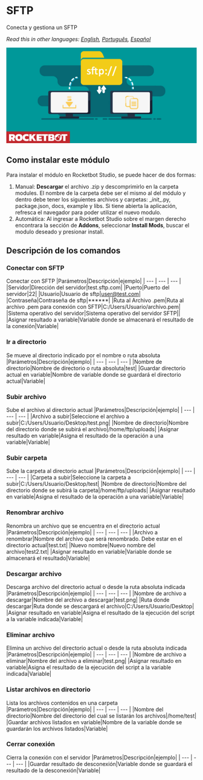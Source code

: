 # SFTP
  
Conecta y gestiona un SFTP  

*Read this in other languages: [English](Manual_sftp_.md), [Português](Manual_sftp_.pr.md), [Español](Manual_sftp_.es.md)*

![banner](imgs/Banner_sftp_.png)
## Como instalar este módulo
  
Para instalar el módulo en Rocketbot Studio, se puede hacer de dos formas:
1. Manual: __Descargar__ el archivo .zip y descomprimirlo en la carpeta modules. El nombre de la carpeta debe ser el mismo al del módulo y dentro debe tener los siguientes archivos y carpetas: \__init__.py, package.json, docs, example y libs. Si tiene abierta la aplicación, refresca el navegador para poder utilizar el nuevo modulo.
2. Automática: Al ingresar a Rocketbot Studio sobre el margen derecho encontrara la sección de **Addons**, seleccionar **Install Mods**, buscar el modulo deseado y presionar install.  


## Descripción de los comandos

### Conectar con SFTP
  
Conectar con SFTP
|Parámetros|Descripción|ejemplo|
| --- | --- | --- |
|Servidor|Dirección del servidor|test.sftp.com|
|Puerto|Puerto del servidor|22|
|Usuario|Usuario de sftp|user@test.com|
|Contraseña|Contraseña de sftp|******|
|Ruta al Archivo .pem|Ruta al archivo .pem para conexión con SFTP|C:/Users/Usuario/archivo.pem|
|Sistema operativo del servidor|Sistema operativo del servidor SFTP||
|Asignar resultado a variable|Variable donde se almacenará el resultado de la conexión|Variable|

### Ir a directorio
  
Se mueve al directorio indicado por el nombre o ruta absoluta
|Parámetros|Descripción|ejemplo|
| --- | --- | --- |
|Nombre de directorio|Nombre de directorio o ruta absoluta|test|
|Guardar directorio actual en variable|Nombre de variable donde se guardará el directorio actual|Variable|

### Subir archivo
  
Sube el archivo al directorio actual
|Parámetros|Descripción|ejemplo|
| --- | --- | --- |
|Archivo a subir|Seleccione el archivo a subir|C:/Users/Usuario/Desktop/test.png|
|Nombre de directorio|Nombre del directorio donde se subirá el archivo|/home/ftp/uploads|
|Asignar resultado en variable|Asigna el resultado de la operación a una variable|Variable|

### Subir carpeta
  
Sube la carpeta al directorio actual
|Parámetros|Descripción|ejemplo|
| --- | --- | --- |
|Carpeta a subir|Seleccione la carpeta a subir|C:/Users/Usuario/Desktop/test|
|Nombre de directorio|Nombre del directorio donde se subirá la carpeta|/home/ftp/uploads|
|Asignar resultado en variable|Asigna el resultado de la operación a una variable|Variable|

### Renombrar archivo
  
Renombra un archivo que se encuentra en el directorio actual
|Parámetros|Descripción|ejemplo|
| --- | --- | --- |
|Archivo a renombrar|Nombre del archivo que será renombrado. Debe estar en el directorio actual|test.txt|
|Nuevo nombre|Nuevo nombre del archivo|test2.txt|
|Asignar resultado en variable|Variable donde se almacenará el resultado|Variable|

### Descargar archivo
  
Descarga archivo del directorio actual o desde la ruta absoluta indicada
|Parámetros|Descripción|ejemplo|
| --- | --- | --- |
|Nombre de archivo a descargar|Nombre del archivo a descargar|test.png|
|Ruta donde descargar|Ruta donde se descargará el archivo|C:/Users/Usuario/Desktop|
|Asignar resultado en variable|Asigna el resultado de la ejecución del script a la variable indicada|Variable|

### Eliminar archivo
  
Elimina un archivo del directorio actual o desde la ruta absoluta indicada
|Parámetros|Descripción|ejemplo|
| --- | --- | --- |
|Nombre de archivo a eliminar|Nombre del archivo a eliminar|test.png|
|Asignar resultado en variable|Asigna el resultado de la ejecución del script a la variable indicada|Variable|

### Listar archivos en directorio
  
Lista los archivos contenidos en una carpeta
|Parámetros|Descripción|ejemplo|
| --- | --- | --- |
|Nombre del directorio|Nombre del directorio del cual se listarán los archivos|/home/test|
|Guardar archivos listados en variable|Nombre de la variable donde se guardarán los archivos listados|Variable|

### Cerrar conexión
  
Cierra la conexión con el servidor
|Parámetros|Descripción|ejemplo|
| --- | --- | --- |
|Guardar resultado de desconexión|Variable donde se guardará el resultado de la desconexión|Variable|
